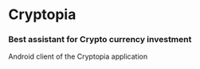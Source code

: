 # Cryptopia
### Best assistant for Crypto currency investment


Android client of the Cryptopia application
